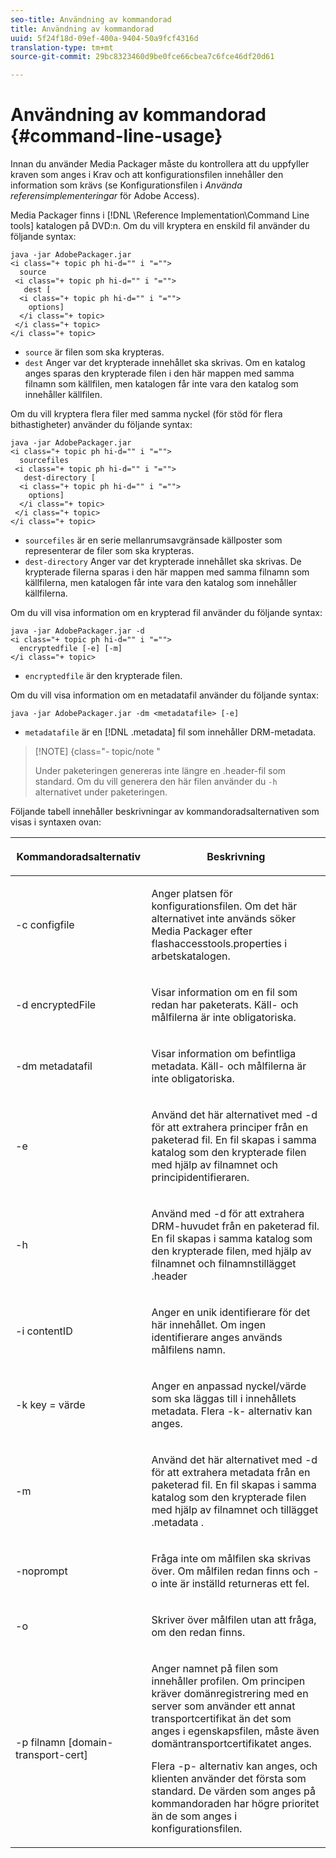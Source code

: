 ```yaml
---
seo-title: Användning av kommandorad
title: Användning av kommandorad
uuid: 5f24f18d-09ef-400a-9404-50a9fcf4316d
translation-type: tm+mt
source-git-commit: 29bc8323460d9be0fce66cbea7c6fce46df20d61

---
```



# Användning av kommandorad {#command-line-usage}

Innan du använder Media Packager måste du kontrollera att du uppfyller kraven som anges i Krav och att konfigurationsfilen innehåller den information som krävs (se Konfigurationsfilen i *Använda referensimplementeringar* för Adobe Access).

Media Packager finns i [!DNL \Reference Implementation\Command Line tools] katalogen på DVD:n. Om du vill kryptera en enskild fil använder du följande syntax:

```
java -jar AdobePackager.jar  
<i class="+ topic ph hi-d="" i "="">
  source  
 <i class="+ topic ph hi-d="" i "="">
   dest [ 
  <i class="+ topic ph hi-d="" i "="">
    options] 
  </i class="+ topic> 
 </i class="+ topic> 
</i class="+ topic>
```

* `source` är filen som ska krypteras.
* `dest` Anger var det krypterade innehållet ska skrivas. Om en katalog anges sparas den krypterade filen i den här mappen med samma filnamn som källfilen, men katalogen får inte vara den katalog som innehåller källfilen.

Om du vill kryptera flera filer med samma nyckel (för stöd för flera bithastigheter) använder du följande syntax:

```
java -jar AdobePackager.jar  
<i class="+ topic ph hi-d="" i "="">
  sourcefiles  
 <i class="+ topic ph hi-d="" i "="">
   dest-directory [ 
  <i class="+ topic ph hi-d="" i "="">
    options] 
  </i class="+ topic> 
 </i class="+ topic> 
</i class="+ topic>
```

* `sourcefiles` är en serie mellanrumsavgränsade källposter som representerar de filer som ska krypteras.
* `dest-directory` Anger var det krypterade innehållet ska skrivas. De krypterade filerna sparas i den här mappen med samma filnamn som källfilerna, men katalogen får inte vara den katalog som innehåller källfilerna.

Om du vill visa information om en krypterad fil använder du följande syntax:

```
java -jar AdobePackager.jar -d  
<i class="+ topic ph hi-d="" i "="">
  encryptedfile [-e] [-m] 
</i class="+ topic>
```

* `encryptedfile` är den krypterade filen.

Om du vill visa information om en metadatafil använder du följande syntax:

```
java -jar AdobePackager.jar -dm <metadatafile> [-e]
```

* `metadatafile` är en [!DNL .metadata] fil som innehåller DRM-metadata.

>[!NOTE] {class=&quot;- topic/note &quot;
>
>Under paketeringen genereras inte längre en .header-fil som standard. Om du vill generera den här filen använder du `-h` alternativet under paketeringen.

Följande tabell innehåller beskrivningar av kommandoradsalternativen som visas i syntaxen ovan:

<table frame="all" colsep="1" rowsep="1" class="+ topic/table adobe-d/table " id="table_wgz_spy_n4"> 
 <thead class="- topic/thead "> 
  <tr rowsep="1" class="- topic/row "> 
   <th colname="1" class="- topic/entry entry"> <p class="- topic/p ">Kommandoradsalternativ </p> </th> 
   <th colname="2" class="- topic/entry entry"> <p class="- topic/p ">Beskrivning </p> </th> 
  </tr> 
 </thead>
 <tbody class="- topic/tbody "> 
  <tr rowsep="1" class="- topic/row "> 
   <td colname="1" class="- topic/entry "> <p class="- topic/p ">-c <span class="+ topic/ph pr-d/codeph codeph"> configfile </span> </p> </td> 
   <td colname="2" class="- topic/entry "> <p class="- topic/p ">Anger platsen för konfigurationsfilen. Om det här alternativet inte används söker Media Packager efter <span class="filepath"> flashaccesstools.properties </span> i arbetskatalogen. </p> </td> 
  </tr> 
  <tr rowsep="1" class="- topic/row "> 
   <td colname="1" class="- topic/entry "> <p class="- topic/p ">-d <span class="+ topic/ph pr-d/codeph codeph"> encryptedFile </span> </p> </td> 
   <td colname="2" class="- topic/entry "> <p class="- topic/p ">Visar information om en fil som redan har paketerats. Käll- och målfilerna är inte obligatoriska. </p> </td> 
  </tr> 
  <tr rowsep="1" class="- topic/row "> 
   <td colname="1" class="- topic/entry "> <p class="- topic/p ">-dm <span class="+ topic/ph pr-d/codeph codeph"> metadatafil </span> </p> </td> 
   <td colname="2" class="- topic/entry "> <p class="- topic/p ">Visar information om befintliga metadata. Käll- och målfilerna är inte obligatoriska. </p> </td> 
  </tr> 
  <tr rowsep="1" class="- topic/row "> 
   <td colname="1" class="- topic/entry "> <p class="- topic/p ">-e </p> </td> 
   <td colname="2" class="- topic/entry "> <p class="- topic/p ">Använd det här alternativet med <span class="codeph"> -d </span> för att extrahera principer från en paketerad fil. En fil skapas i samma katalog som den krypterade filen med hjälp av filnamnet och principidentifieraren. </p> </td> 
  </tr> 
  <tr rowsep="1" class="- topic/row "> 
   <td colname="1" class="- topic/entry "> <p class="- topic/p ">-h </p> </td> 
   <td colname="2" class="- topic/entry "> <p class="- topic/p ">Använd med <span class="codeph"> -d </span> för att extrahera DRM-huvudet från en paketerad fil. En fil skapas i samma katalog som den krypterade filen, med hjälp av filnamnet och filnamnstillägget <span class="filepath"> .header </span> </p> </td> 
  </tr> 
  <tr rowsep="1" class="- topic/row "> 
   <td colname="1" class="- topic/entry "> <p class="- topic/p ">-i <span class="+ topic/ph pr-d/codeph codeph"> contentID </span> </p> </td> 
   <td colname="2" class="- topic/entry "> <p class="- topic/p ">Anger en unik identifierare för det här innehållet. Om ingen identifierare anges används målfilens namn. </p> </td> 
  </tr> 
  <tr rowsep="1" class="- topic/row "> 
   <td colname="1" class="- topic/entry "> <p class="- topic/p ">-k <span class="+ topic/ph pr-d/codeph codeph"> key </span>= <span class="+ topic/ph pr-d/codeph codeph"> värde </span> </p> </td> 
   <td colname="2" class="- topic/entry "> <p class="- topic/p ">Anger en anpassad nyckel/värde som ska läggas till i innehållets metadata. Flera <span class="codeph"> -k- </span> alternativ kan anges. </p> </td> 
  </tr> 
  <tr rowsep="1" class="- topic/row "> 
   <td colname="1" class="- topic/entry "> <p class="- topic/p ">-m </p> </td> 
   <td colname="2" class="- topic/entry "> <p class="- topic/p ">Använd det här alternativet med <span class="codeph"> -d </span> för att extrahera metadata från en paketerad fil. En fil skapas i samma katalog som den krypterade filen med hjälp av filnamnet och tillägget <span class="codeph"> .metadata </span>. </p> </td> 
  </tr> 
  <tr rowsep="1" class="- topic/row "> 
   <td colname="1" class="- topic/entry "> <p class="- topic/p ">-noprompt </p> </td> 
   <td colname="2" class="- topic/entry "> <p class="- topic/p ">Fråga inte om målfilen ska skrivas över. Om målfilen redan finns och <span class="codeph"> -o inte </span> är inställd returneras ett fel. </p> </td> 
  </tr> 
  <tr rowsep="1" class="- topic/row "> 
   <td colname="1" class="- topic/entry "> <p class="- topic/p ">-o </p> </td> 
   <td colname="2" class="- topic/entry "> <p class="- topic/p ">Skriver över målfilen utan att fråga, om den redan finns. </p> </td> 
  </tr> 
  <tr rowsep="0" class="- topic/row "> 
   <td colname="1" class="- topic/entry "> <p class="- topic/p ">-p <span class="+ topic/ph pr-d/codeph codeph"> filnamn [domain-transport-cert] </span> </p> </td> 
   <td colname="2" class="- topic/entry "> <p class="- topic/p ">Anger namnet på filen som innehåller profilen. Om principen kräver domänregistrering med en server som använder ett annat transportcertifikat än det som anges i egenskapsfilen, måste även domäntransportcertifikatet anges. </p> <p class="- topic/p ">Flera <span class="codeph"> -p- </span> alternativ kan anges, och klienten använder det första som standard. De värden som anges på kommandoraden har högre prioritet än de som anges i konfigurationsfilen. </p> </td> 
  </tr> 
 </tbody> 
</table>

